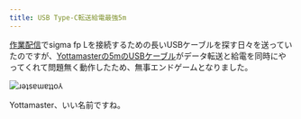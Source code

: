 ```yaml
---
title: USB Type-C転送給電最強5m
---
```

[作業配信](https://www.youtube.com/c/r7kamura)でsigma fp Lを接続するための長いUSBケーブルを探す日々を送っていたのですが、[Yottamasterの5mのUSBケーブル](https://www.amazon.co.jp/dp/B09Y1BY75P)がデータ転送と給電を同時にやってくれて問題無く動作したため、無事エンドゲームとなりました。

![](https://lh4.googleusercontent.com/mMBoZU1ujgrXe9EsYcg1cQ0Kz9xcho5nNn1nv6B1G_Ypx-pNz_M00L5cej1zJ49FY-ox4Opaw5MJ4M26LQtLKpc-l2K4SRJ_EcLpH7swSceQDgypLufTJR3JTRty9b14piHRo96SANJF197b9IDBD_L7KkNTQ6eGVqsYDy-qtwSURd6hjIeA9sghYg "ɹǝʇsɐɯɐʇʇo⅄")

Yottamaster、いい名前ですね。
